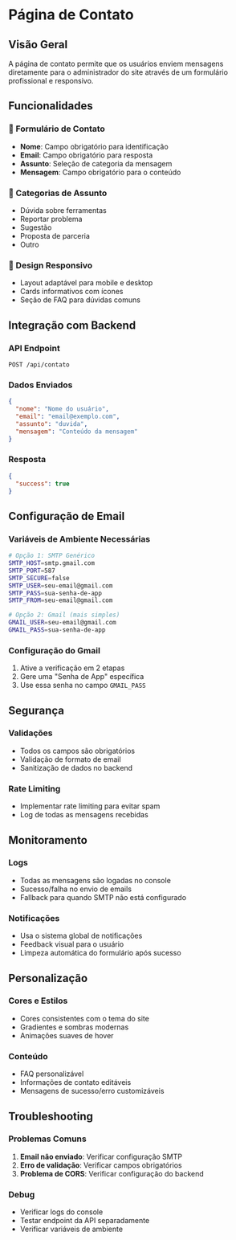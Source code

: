 # Página de Contato

## Visão Geral
A página de contato permite que os usuários enviem mensagens diretamente para o administrador do site através de um formulário profissional e responsivo.

## Funcionalidades

### 📧 Formulário de Contato
- **Nome**: Campo obrigatório para identificação
- **Email**: Campo obrigatório para resposta
- **Assunto**: Seleção de categoria da mensagem
- **Mensagem**: Campo obrigatório para o conteúdo

### 🎯 Categorias de Assunto
- Dúvida sobre ferramentas
- Reportar problema
- Sugestão
- Proposta de parceria
- Outro

### 📱 Design Responsivo
- Layout adaptável para mobile e desktop
- Cards informativos com ícones
- Seção de FAQ para dúvidas comuns

## Integração com Backend

### API Endpoint
```
POST /api/contato
```

### Dados Enviados
```json
{
  "nome": "Nome do usuário",
  "email": "email@exemplo.com",
  "assunto": "duvida",
  "mensagem": "Conteúdo da mensagem"
}
```

### Resposta
```json
{
  "success": true
}
```

## Configuração de Email

### Variáveis de Ambiente Necessárias
```bash
# Opção 1: SMTP Genérico
SMTP_HOST=smtp.gmail.com
SMTP_PORT=587
SMTP_SECURE=false
SMTP_USER=seu-email@gmail.com
SMTP_PASS=sua-senha-de-app
SMTP_FROM=seu-email@gmail.com

# Opção 2: Gmail (mais simples)
GMAIL_USER=seu-email@gmail.com
GMAIL_PASS=sua-senha-de-app
```

### Configuração do Gmail
1. Ative a verificação em 2 etapas
2. Gere uma "Senha de App" específica
3. Use essa senha no campo `GMAIL_PASS`

## Segurança

### Validações
- Todos os campos são obrigatórios
- Validação de formato de email
- Sanitização de dados no backend

### Rate Limiting
- Implementar rate limiting para evitar spam
- Log de todas as mensagens recebidas

## Monitoramento

### Logs
- Todas as mensagens são logadas no console
- Sucesso/falha no envio de emails
- Fallback para quando SMTP não está configurado

### Notificações
- Usa o sistema global de notificações
- Feedback visual para o usuário
- Limpeza automática do formulário após sucesso

## Personalização

### Cores e Estilos
- Cores consistentes com o tema do site
- Gradientes e sombras modernas
- Animações suaves de hover

### Conteúdo
- FAQ personalizável
- Informações de contato editáveis
- Mensagens de sucesso/erro customizáveis

## Troubleshooting

### Problemas Comuns
1. **Email não enviado**: Verificar configuração SMTP
2. **Erro de validação**: Verificar campos obrigatórios
3. **Problema de CORS**: Verificar configuração do backend

### Debug
- Verificar logs do console
- Testar endpoint da API separadamente
- Verificar variáveis de ambiente
